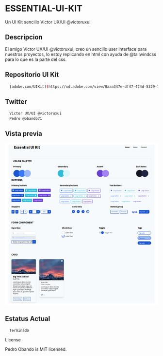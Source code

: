 # ESSENTIAL-UI-KIT
Un UI Kit sencillo Victor UX/UI @victoruxui

## Descripcion
El amigo Victor UX/UI @victoruxui, creo un sencillo user interface para nuestros proyectos, lo estoy replicando en html con ayuda de @tailwindcss para lo que es la parte del css.

## Repositorio UI Kit
```bash
  [adobe.com/UIKit](https://xd.adobe.com/view/0aaa347e-df47-424d-5329-72fa833ae47d-7c9b)  
```

## Twitter
```bash
  Victor UX/UI @victoruxui
  Pedro @obando71
```

## Vista previa
![GitHub Logo](https://github.com/pedroobando/ESSENTIAL-UI-KIT/blob/master/UIKit.png)


## Estatus Actual
```bash
  Terminado
```

License

Pedro Obando is MIT licensed.
